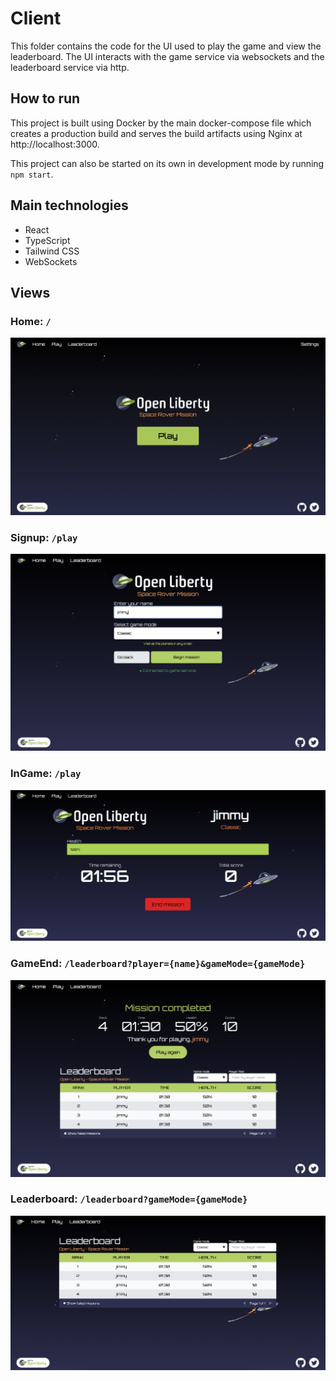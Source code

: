 # Client

This folder contains the code for the UI used to play the game and view the leaderboard. The UI interacts with the game service via websockets and the leaderboard service via http.

## How to run

This project is built using Docker by the main docker-compose file which creates a production build and serves the build artifacts using Nginx at http://localhost:3000.

This project can also be started on its own in development mode by running `npm start`.

## Main technologies
- React
- TypeScript
- Tailwind CSS
- WebSockets

## Views

### Home: `/`

![Home](images/home.png)

### Signup: `/play`

![Signup](images/signup.png)
### InGame: `/play`

![InGame](images/game.png)

### GameEnd: `/leaderboard?player={name}&gameMode={gameMode}`

![GameEnd](images/finish.png)

### Leaderboard: `/leaderboard?gameMode={gameMode}`

![Leaderboard](images/leaderboard.png)